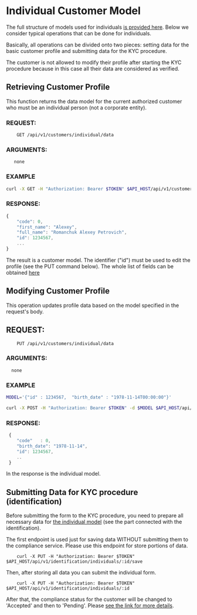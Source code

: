 # Individual Customer Model

The full structure of models used for individuals [is provided here](../models/individual.md).
Below we consider typical operations that can be done for individuals.

Basically, all operations can be divided onto two pieces: setting data for the basic customer profile
and submitting data for the KYC procedure.

The customer is not allowed to modify their profile after starting the KYC procedure because in this case
all their data are considered as verified.


## Retrieving Customer Profile

This function returns the data model for the current authorized customer who must be an individual person (not a 
corporate entity).

### REQUEST:
```
    GET /api/v1/customers/individual/data
```
### ARGUMENTS:
       none
### EXAMPLE

```bash
curl -X GET -H "Authorization: Bearer $TOKEN" $API_HOST/api/v1/customers/individual/data
```
 
### RESPONSE:

```javascript
{
    "code": 0,
    "first_name": "Alexey",
    "full_name": "Romanchuk Alexey Petrovich",
    "id": 1234567,
    ...
}
```

The result is a customer model. The identifier ("id") must be used to edit the profile (see the PUT command below).
The whole list of fields can be obtained [here](../models/individual.md) 


## Modifying Customer Profile

This operation updates profile data based on the model specified in the request's body. 

## REQUEST:
```
    PUT /api/v1/customers/individual/data
```    
### ARGUMENTS:
      none
### EXAMPLE

```bash
MODEL='{"id" : 1234567,  "birth_date" : "1978-11-14T00:00:00"}'

curl -X POST -H "Authorization: Bearer $TOKEN" -d $MODEL $API_HOST/api/v1/customers/individual/data
```

### RESPONSE:

```javascript
 {
    "code"   : 0,
    "birth_date": "1978-11-14",
    "id": 1234567,
    ..
 }
```

In the response is the individual model.

## Submitting Data for KYC procedure (identification)

Before submitting the form to the KYC procedure, you need to prepare all necessary data for
[the individual model](../models/individual.md) (see the part connected with the identification).

The first endpoint is used just for saving data WITHOUT submitting them to the compliance service. Please
use this endpoint for store portions of data.

```
    curl -X PUT -H "Authorization: Bearer $TOKEN" $API_HOST/api/v1/identification/individuals/:id/save
```

Then, after storing all data you can submit the individual form.

```
    curl -X PUT -H "Authorization: Bearer $TOKEN" $API_HOST/api/v1/identification/individuals/:id
```

After that, the compliance status for the customer will be changed to 'Accepted' and then to 'Pending'.
Please [see the link for more details](../models/customer.md).

